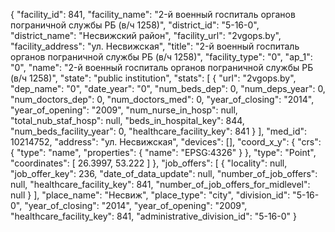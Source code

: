 {
    "facility_id": 841,
    "facility_name": "2-й военный госпиталь органов пограничной службы РБ (в\/ч 1258)",
    "district_id": "5-16-0",
    "district_name": "Несвижский район",
    "facility_url": "2vgops.by",
    "facility_address": "ул. Несвижская",
    "title": "2-й военный госпиталь органов пограничной службы РБ (в\/ч 1258)",
    "facility_type": "0",
    "ap_1": "0",
    "name": "2-й военный госпиталь органов пограничной службы РБ (в\/ч 1258)",
    "state": "public institution",
    "stats": [
        {
            "url": "2vgops.by",
            "dep_name": "0",
            "date_year": "0",
            "num_beds_dep": 0,
            "num_deps_year": 0,
            "num_doctors_dep": 0,
            "num_doctors_med": 0,
            "year_of_closing": "2014",
            "year_of_opening": "2009",
            "num_nurse_in_hosp": null,
            "total_nub_staf_hosp": null,
            "beds_in_hospital_key": 844,
            "num_beds_facility_year": 0,
            "healthcare_facility_key": 841
        }
    ],
    "med_id": 10214752,
    "address": "ул. Несвижская",
    "devices": [],
    "coord_x_y": {
        "crs": {
            "type": "name",
            "properties": {
                "name": "EPSG:4326"
            }
        },
        "type": "Point",
        "coordinates": [
            26.3997,
            53.222
        ]
    },
    "job_offers": [
        {
            "locality": null,
            "job_offer_key": 236,
            "date_of_data_update": null,
            "number_of_job_offers": null,
            "healthcare_facility_key": 841,
            "number_of_job_offers_for_midlevel": null
        }
    ],
    "place_name": "Несвиж",
    "place_type": "city",
    "division_id": "5-16-0",
    "year_of_closing": "2014",
    "year_of_opening": "2009",
    "healthcare_facility_key": 841,
    "administrative_division_id": "5-16-0"
}